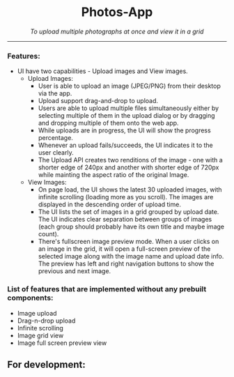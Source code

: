 <div align="center">

# Photos-App

_To upload multiple photographs at once and view it in a grid_

</div>

---

### Features:
- UI have two capabilities - Upload images and View images.
  - Upload Images:
    - User is able to upload an image (JPEG/PNG) from their desktop via the app.
    - Upload support drag-and-drop to upload.
    - Users are able to upload multiple files simultaneously either by selecting multiple of them in the upload dialog or by dragging and dropping multiple of them onto the web app.
    - While uploads are in progress, the UI will show the progress percentage.
    - Whenever an upload fails/succeeds, the UI indicates it to the user clearly.
    - The Upload API creates two renditions of the image - one with a shorter edge of 240px and another with shorter edge of 720px while mainting the aspect ratio of the original Image.
  - View Images:
    - On page load, the UI shows the latest 30 uploaded images, with infinite scrolling (loading more as you scroll). The images are displayed in the descending order of upload time.
    - The UI lists the set of images in a grid grouped by upload date. The UI indicates clear separation between groups of images (each group should probably have its own title and maybe image count).
    - There's fullscreen image preview mode. When a user clicks on an image in the grid, it will open a full-screen preview of the selected image along with the image name and upload date info. The preview has left and right navigation buttons to show the previous and next image.


### List of features that are implemented without any prebuilt components:
- Image upload
- Drag-n-drop upload
- Infinite scrolling
- Image grid view
- Image full screen preview view

## For development:
